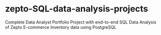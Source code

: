 # zepto-SQL-data-analysis-projects
Complete Data Analyst Portfolio Project with end-to-end SQL Data Analysis of Zepto E-commerce Inventory data using PostgreSQL
